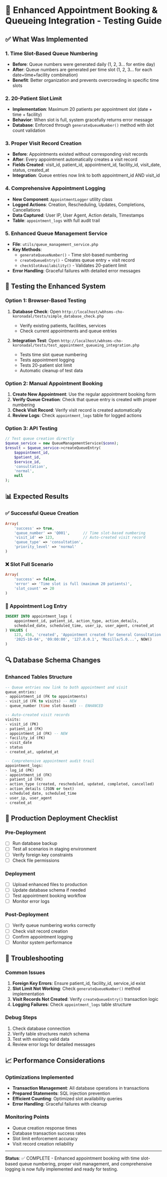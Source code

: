 # 🎯 Enhanced Appointment Booking & Queueing Integration - Testing Guide

## ✅ What Was Implemented

### 1. **Time Slot-Based Queue Numbering**
- **Before**: Queue numbers were generated daily (1, 2, 3... for entire day)
- **After**: Queue numbers are generated per time slot (1, 2, 3... for each date+time+facility combination)
- **Benefit**: Better organization and prevents overcrowding in specific time slots

### 2. **20-Patient Slot Limit**
- **Implementation**: Maximum 20 patients per appointment slot (date + time + facility)
- **Behavior**: When slot is full, system gracefully returns error message
- **Database**: Enforced through `generateQueueNumber()` method with slot count validation

### 3. **Proper Visit Record Creation**
- **Before**: Appointments existed without corresponding visit records
- **After**: Every appointment automatically creates a visit record
- **Fields Created**: visit_id, patient_id, appointment_id, facility_id, visit_date, status, created_at
- **Integration**: Queue entries now link to both appointment_id AND visit_id

### 4. **Comprehensive Appointment Logging**
- **New Component**: `AppointmentLogger` utility class
- **Logged Actions**: Creation, Rescheduling, Updates, Completions, Cancellations
- **Data Captured**: User IP, User Agent, Action details, Timestamps
- **Table**: `appointment_logs` with full audit trail

### 5. **Enhanced Queue Management Service**
- **File**: `utils/queue_management_service.php`
- **Key Methods**:
  - `generateQueueNumber()` - Time slot-based numbering
  - `createQueueEntry()` - Creates queue entry + visit record
  - `checkSlotAvailability()` - Validates 20-patient limit
- **Error Handling**: Graceful failures with detailed error messages

## 🧪 Testing the Enhanced System

### Option 1: Browser-Based Testing
1. **Database Check**: Open `http://localhost/wbhsms-cho-koronadal/tests/simple_database_check.php`
   - Verify existing patients, facilities, services
   - Check current appointments and queue entries

2. **Integration Test**: Open `http://localhost/wbhsms-cho-koronadal/tests/test_appointment_queueing_integration.php`
   - Tests time slot queue numbering
   - Tests appointment logging
   - Tests 20-patient slot limit
   - Automatic cleanup of test data

### Option 2: Manual Appointment Booking
1. **Create New Appointment**: Use the regular appointment booking form
2. **Verify Queue Creation**: Check that queue entry is created with proper numbering
3. **Check Visit Record**: Verify visit record is created automatically
4. **Review Logs**: Check `appointment_logs` table for logged actions

### Option 3: API Testing
```php
// Test queue creation directly
$queue_service = new QueueManagementService($conn);
$result = $queue_service->createQueueEntry(
    $appointment_id, 
    $patient_id,
    $service_id,
    'consultation', 
    'normal',
    null
);
```

## 📊 Expected Results

### ✅ Successful Queue Creation
```php
Array(
    'success' => true,
    'queue_number' => 'Q001',      // Time slot-based numbering
    'visit_id' => 123,             // Auto-created visit record
    'queue_type' => 'consultation',
    'priority_level' => 'normal'
)
```

### ❌ Slot Full Scenario
```php
Array(
    'success' => false,
    'error' => 'Time slot is full (maximum 20 patients)',
    'slot_count' => 20
)
```

### 📝 Appointment Log Entry
```sql
INSERT INTO appointment_logs (
    appointment_id, patient_id, action_type, action_details,
    scheduled_date, scheduled_time, user_ip, user_agent, created_at
) VALUES (
    123, 456, 'created', 'Appointment created for General Consultation',
    '2025-10-04', '09:00:00', '127.0.0.1', 'Mozilla/5.0...', NOW()
)
```

## 🔍 Database Schema Changes

### Enhanced Tables Structure
```sql
-- Queue entries now link to both appointment and visit
queue_entries:
- appointment_id (FK to appointments)
- visit_id (FK to visits) -- NEW
- queue_number (time slot-based) -- ENHANCED

-- Auto-created visit records
visits:
- visit_id (PK)
- patient_id (FK)
- appointment_id (FK) -- NEW
- facility_id (FK)
- visit_date
- status
- created_at, updated_at

-- Comprehensive appointment audit trail
appointment_logs:
- log_id (PK)
- appointment_id (FK)
- patient_id (FK)
- action_type (created, rescheduled, updated, completed, cancelled)
- action_details (JSON or text)
- scheduled_date, scheduled_time
- user_ip, user_agent
- created_at
```

## 🚀 Production Deployment Checklist

### Pre-Deployment
- [ ] Run database backup
- [ ] Test all scenarios in staging environment
- [ ] Verify foreign key constraints
- [ ] Check file permissions

### Deployment
- [ ] Upload enhanced files to production
- [ ] Update database schema if needed
- [ ] Test appointment booking workflow
- [ ] Monitor error logs

### Post-Deployment
- [ ] Verify queue numbering works correctly
- [ ] Check visit record creation
- [ ] Confirm appointment logging
- [ ] Monitor system performance

## 🔧 Troubleshooting

### Common Issues
1. **Foreign Key Errors**: Ensure patient_id, facility_id, service_id exist
2. **Slot Limit Not Working**: Check `generateQueueNumber()` method implementation
3. **Visit Records Not Created**: Verify `createQueueEntry()` transaction logic
4. **Logging Failures**: Check `appointment_logs` table structure

### Debug Steps
1. Check database connection
2. Verify table structures match schema
3. Test with existing valid data
4. Review error logs for detailed messages

## 📈 Performance Considerations

### Optimizations Implemented
- **Transaction Management**: All database operations in transactions
- **Prepared Statements**: SQL injection prevention
- **Efficient Counting**: Optimized slot availability queries
- **Error Handling**: Graceful failures with cleanup

### Monitoring Points
- Queue creation response times
- Database transaction success rates
- Slot limit enforcement accuracy
- Visit record creation reliability

---

**Status**: ✅ COMPLETE - Enhanced appointment booking with time slot-based queue numbering, proper visit management, and comprehensive logging is now fully implemented and ready for testing.